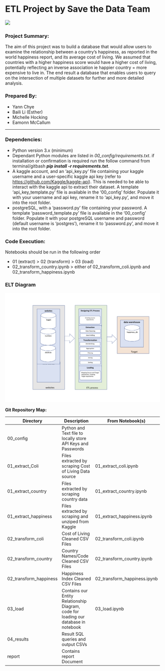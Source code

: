 ETL Project by Save the Data Team
===============

![](https://whatphone.com.au/assets/2018/02/data-840x630.jpg)

### Project Summary:

The aim of this project was to build a database that would allow users to examine the relationship between a country’s happiness, as reported in the world happiness report, and its average cost of living.  We assumed that countries with a higher happiness score would have a higher cost of living, potentially reflecting an inverse association ie happier country = more expensive to live in. The end result a database that enables users to query on the intersection of multiple datasets for further and more detailed analysis.   

### Prepared By:

* Yann Chye
* Baili Li (Esther)
* Michelle Hocking
* Eamonn McCallum
***

### Dependencies:
* Python version 3.x (minimum)
* Dependant Python modules are listed in *00_config/requirements.txt*. if installation or confirmation is required run the follow command from terminal/gitbash
 ***pip install -r requirements.txt***.
* A kaggle account, and an ‘api_key.py’ file containing your kaggle username and a user-specific kaggle api key (refer to https://github.com/Kaggle/kaggle-api). This is needed to be able to interact with the kaggle api to extract their dataset. A template ‘api_key_template.py’ file is available in the ‘00_config’ folder. Populate it with your username and api key, rename it to ‘api_key.py’, and move it into the root folder.
* postgreSQL, with a ‘password.py’ file containing your password. A template ‘password_template.py’ file is available in the ‘00_config’ folder. Populate it with your postgreSQL username and password (default username is ‘postgres’), rename it to ‘password.py’, and move it into the root folder.

### Code Execution:
Notebooks should be run in the following order 
  * 01 (extract) > 02 (transform) > 03 (load) 
  * 02_transform_country.ipynb > either of 02_transform_coli.ipynb and 02_transform_happiness.ipynb

### ELT Diagram
  ![](STD_ETL_diag.png)

**Git Repository Map:**

| Directory | Description | From Notebook(s)
| --------  | ------------------- | ------------------- | 
| 00_config | Python and Text file to locally store API Keys and Passwords |  |
| 01_extract_Coli| Files extracted by scraping Cost of Living Data source| 01_extract_coli.ipynb |
| 01_extract_country | Files extracted by scraping country data|01_extract_country.ipynb | 
| 01_extract_happiness | Files extracted by scraping and unziped from Kaggle | 01_extract_happiness.ipynb| 
| 02_transform_coli | Cost of Living Cleaned CSV Files  | 02_transform_coli.ipynb| 
| 02_transform_country | Country Names/Code Cleaned CSV Files | 02_transform_country.ipynb| 
| 02_transform_happiness | Happiness Index Cleaned CSV Files | 02_transform_happiness.ipynb | 
| 03_load | Contains our Entity Relationship Diagram, code for loading our database in notebook | 03_load.ipynb | 
| 04_results | Result SQL queries and output CSVs  |  | 
| report | Contains report Document  |  | 


  

  

